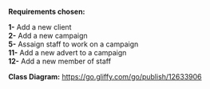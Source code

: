 **Requirements chosen:**  

**1-** Add a new client  
**2-** Add a new campaign  
**5-** Assaign staff to work on a campaign  
**11-** Add a new advert to a campaign  
**12-** Add a new member of staff  

**Class Diagram:**
https://go.gliffy.com/go/publish/12633906

